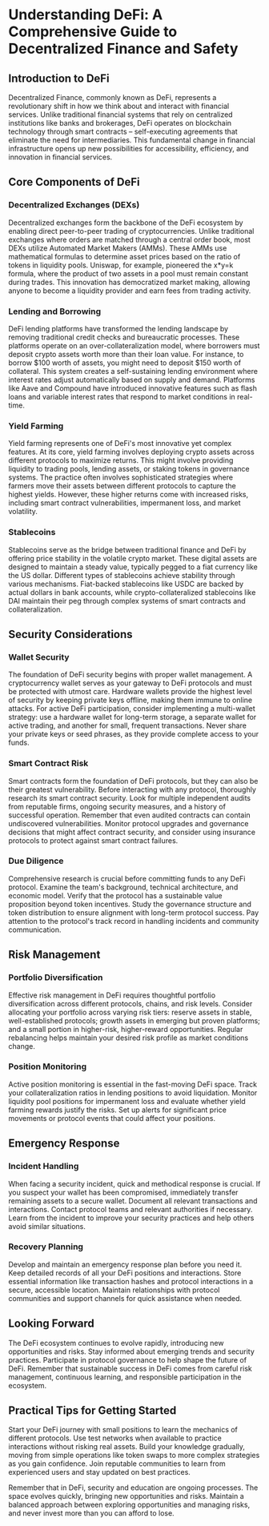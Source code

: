 # Understanding DeFi: A Comprehensive Guide to Decentralized Finance and Safety

## Introduction to DeFi

Decentralized Finance, commonly known as DeFi, represents a revolutionary shift in how we think about and interact with financial services. Unlike traditional financial systems that rely on centralized institutions like banks and brokerages, DeFi operates on blockchain technology through smart contracts – self-executing agreements that eliminate the need for intermediaries. This fundamental change in financial infrastructure opens up new possibilities for accessibility, efficiency, and innovation in financial services.

## Core Components of DeFi

### Decentralized Exchanges (DEXs)
Decentralized exchanges form the backbone of the DeFi ecosystem by enabling direct peer-to-peer trading of cryptocurrencies. Unlike traditional exchanges where orders are matched through a central order book, most DEXs utilize Automated Market Makers (AMMs). These AMMs use mathematical formulas to determine asset prices based on the ratio of tokens in liquidity pools. Uniswap, for example, pioneered the x*y=k formula, where the product of two assets in a pool must remain constant during trades. This innovation has democratized market making, allowing anyone to become a liquidity provider and earn fees from trading activity.

### Lending and Borrowing
DeFi lending platforms have transformed the lending landscape by removing traditional credit checks and bureaucratic processes. These platforms operate on an over-collateralization model, where borrowers must deposit crypto assets worth more than their loan value. For instance, to borrow $100 worth of assets, you might need to deposit $150 worth of collateral. This system creates a self-sustaining lending environment where interest rates adjust automatically based on supply and demand. Platforms like Aave and Compound have introduced innovative features such as flash loans and variable interest rates that respond to market conditions in real-time.

### Yield Farming
Yield farming represents one of DeFi's most innovative yet complex features. At its core, yield farming involves deploying crypto assets across different protocols to maximize returns. This might involve providing liquidity to trading pools, lending assets, or staking tokens in governance systems. The practice often involves sophisticated strategies where farmers move their assets between different protocols to capture the highest yields. However, these higher returns come with increased risks, including smart contract vulnerabilities, impermanent loss, and market volatility.

### Stablecoins
Stablecoins serve as the bridge between traditional finance and DeFi by offering price stability in the volatile crypto market. These digital assets are designed to maintain a steady value, typically pegged to a fiat currency like the US dollar. Different types of stablecoins achieve stability through various mechanisms. Fiat-backed stablecoins like USDC are backed by actual dollars in bank accounts, while crypto-collateralized stablecoins like DAI maintain their peg through complex systems of smart contracts and collateralization.

## Security Considerations

### Wallet Security
The foundation of DeFi security begins with proper wallet management. A cryptocurrency wallet serves as your gateway to DeFi protocols and must be protected with utmost care. Hardware wallets provide the highest level of security by keeping private keys offline, making them immune to online attacks. For active DeFi participation, consider implementing a multi-wallet strategy: use a hardware wallet for long-term storage, a separate wallet for active trading, and another for small, frequent transactions. Never share your private keys or seed phrases, as they provide complete access to your funds.

### Smart Contract Risk
Smart contracts form the foundation of DeFi protocols, but they can also be their greatest vulnerability. Before interacting with any protocol, thoroughly research its smart contract security. Look for multiple independent audits from reputable firms, ongoing security measures, and a history of successful operation. Remember that even audited contracts can contain undiscovered vulnerabilities. Monitor protocol upgrades and governance decisions that might affect contract security, and consider using insurance protocols to protect against smart contract failures.

### Due Diligence
Comprehensive research is crucial before committing funds to any DeFi protocol. Examine the team's background, technical architecture, and economic model. Verify that the protocol has a sustainable value proposition beyond token incentives. Study the governance structure and token distribution to ensure alignment with long-term protocol success. Pay attention to the protocol's track record in handling incidents and community communication.

## Risk Management

### Portfolio Diversification
Effective risk management in DeFi requires thoughtful portfolio diversification across different protocols, chains, and risk levels. Consider allocating your portfolio across varying risk tiers: reserve assets in stable, well-established protocols; growth assets in emerging but proven platforms; and a small portion in higher-risk, higher-reward opportunities. Regular rebalancing helps maintain your desired risk profile as market conditions change.

### Position Monitoring
Active position monitoring is essential in the fast-moving DeFi space. Track your collateralization ratios in lending positions to avoid liquidation. Monitor liquidity pool positions for impermanent loss and evaluate whether yield farming rewards justify the risks. Set up alerts for significant price movements or protocol events that could affect your positions.

## Emergency Response

### Incident Handling
When facing a security incident, quick and methodical response is crucial. If you suspect your wallet has been compromised, immediately transfer remaining assets to a secure wallet. Document all relevant transactions and interactions. Contact protocol teams and relevant authorities if necessary. Learn from the incident to improve your security practices and help others avoid similar situations.

### Recovery Planning
Develop and maintain an emergency response plan before you need it. Keep detailed records of all your DeFi positions and interactions. Store essential information like transaction hashes and protocol interactions in a secure, accessible location. Maintain relationships with protocol communities and support channels for quick assistance when needed.

## Looking Forward

The DeFi ecosystem continues to evolve rapidly, introducing new opportunities and risks. Stay informed about emerging trends and security practices. Participate in protocol governance to help shape the future of DeFi. Remember that sustainable success in DeFi comes from careful risk management, continuous learning, and responsible participation in the ecosystem.

## Practical Tips for Getting Started

Start your DeFi journey with small positions to learn the mechanics of different protocols. Use test networks when available to practice interactions without risking real assets. Build your knowledge gradually, moving from simple operations like token swaps to more complex strategies as you gain confidence. Join reputable communities to learn from experienced users and stay updated on best practices.

Remember that in DeFi, security and education are ongoing processes. The space evolves quickly, bringing new opportunities and risks. Maintain a balanced approach between exploring opportunities and managing risks, and never invest more than you can afford to lose.